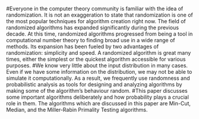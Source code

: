 #Everyone in the computer theory community is familiar with the idea of randomization. It is not an exaggeration to state that randomization is one of the
most popular techniques for algorithm creation right now. The field of randomized algorithms has expanded significantly during the previous decade. At
this time, randomized algorithms progressed from being a tool in computational
number theory to finding broad use in a wide range of methods. Its expansion
has been fueled by two advantages of randomization: simplicity and speed. A
randomized algorithm is great many times, either the simplest or the quickest
algorithm accessible for various purposes.
#We know very little about the input distribution in many cases. Even if we
have some information on the distribution, we may not be able to simulate it
computationally. As a result, we frequently use randomness and probabilistic
analysis as tools for designing and analyzing algorithms by making some of the
algorithm’s behaviour random.
#This paper discusses some important algorithms deliberately and how probability plays a crucial role in them. The algorithms which are discussed in this
paper are Min-Cut, Median, and the Miller-Rabin Primality Testing algorithms.
